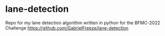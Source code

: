 # lane-detection
Repo for my lane detection algorithm written in python for the BFMC-2022 Challenge
https://github.com/GabrielFreeze/lane-detection
